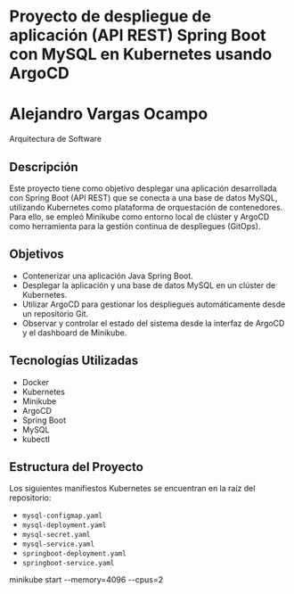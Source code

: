 # Proyecto de despliegue de aplicación (API REST) Spring Boot con MySQL en Kubernetes usando ArgoCD
# Alejandro Vargas Ocampo  
Arquitectura de Software
 

## Descripción

Este proyecto tiene como objetivo desplegar una aplicación desarrollada con Spring Boot (API REST) que se conecta a una base de datos MySQL, utilizando Kubernetes como plataforma de orquestación de contenedores. Para ello, se empleó Minikube como entorno local de clúster y ArgoCD como herramienta para la gestión continua de despliegues (GitOps).

## Objetivos

- Contenerizar una aplicación Java Spring Boot.
- Desplegar la aplicación y una base de datos MySQL en un clúster de Kubernetes.
- Utilizar ArgoCD para gestionar los despliegues automáticamente desde un repositorio Git.
- Observar y controlar el estado del sistema desde la interfaz de ArgoCD y el dashboard de Minikube.

## Tecnologías Utilizadas

- Docker
- Kubernetes
- Minikube
- ArgoCD
- Spring Boot
- MySQL
- kubectl

## Estructura del Proyecto

Los siguientes manifiestos Kubernetes se encuentran en la raíz del repositorio:

- `mysql-configmap.yaml`
- `mysql-deployment.yaml`
- `mysql-secret.yaml`
- `mysql-service.yaml`
- `springboot-deployment.yaml`
- `springboot-service.yaml`


minikube start --memory=4096 --cpus=2

